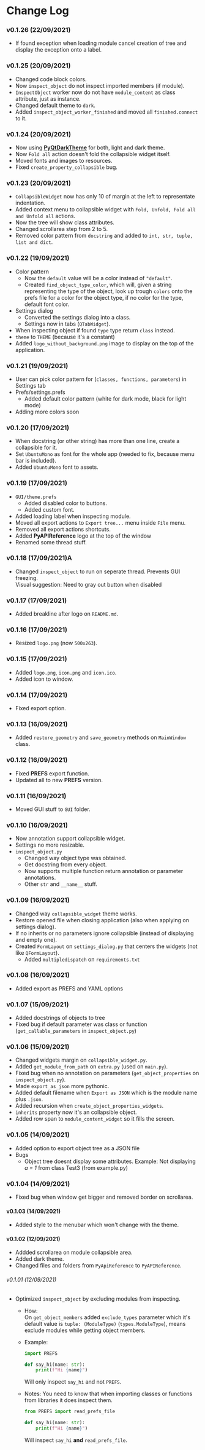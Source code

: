 # Change Log

### v0.1.26 (22/09/2021)
- If found exception when loading module cancel creation of tree and display the exception onto a label.

### v0.1.25 (20/09/2021)
- Changed code block colors.
- Now `inspect_object` do not inspect imported members (if module).
- `InspectObject` worker now do not have `module_content` as class attribute, just as instance.
- Changed default theme to `dark`.
- Added `inspect_object_worker_finished` and moved all `finished.connect` to it.

### v0.1.24 (20/09/2021)
- Now using [**PyQtDarkTheme**](https://github.com/5yutan5/PyQtDarkTheme) for both, light and dark theme.
- Now `Fold all` action doesn't fold the collapsible widget itself.
- Moved fonts and images to resources.
- Fixed `create_property_collapsible` bug.

### v0.1.23 (20/09/2021)
- `CollapsibleWidget` now has only 10 of margin at the left to representate indentation.
- Added context menu to collapsible widget with `Fold, Unfold, Fold all and Unfold all` actions.
- Now the tree will show class attributes.
- Changed scrollarea step from 2 to 5.
- Removed color pattern from `docstring` and added to `int, str, tuple, list and dict`.

### v0.1.22 (19/09/2021)
- Color pattern
	- Now the `default` value will be a color instead of `"default"`.
	- Created `find_object_type_color`, which will, given a string representing the type of the object, look up trough `colors` onto the prefs file for a color for the object type, if no color for the type, default font color.
- Settings dialog
	- Converted the settings dialog into a class.
	- Settings now in tabs (`QTabWidget`).
- When inspecting object if found `type` type return `class` instead.
- `theme` to `THEME` (because it's a constant)
- Added `logo_without_background.png` image to display on the top of the application.

### v0.1.21 (19/09/2021)
- User can pick color pattern for (``classes, functions, parameters``) in Settings tab
- Prefs/settings.prefs
  - Added default color pattern (white for dark mode, black for light mode) 
- Adding more colors soon

### v0.1.20 (17/09/2021)
- When docstring (or other string) has more than one line, create a collapsible for it.
- Set `UbuntuMono` as font for the whole app (needed to fix, because menu bar is included).
- Added `UbuntuMono` font to assets.

### v0.1.19 (17/09/2021)
- `GUI/theme.prefs`
	- Added disabled color to buttons.
	- Added custom font.
- Added loading label when inspecting module.
- Moved all export actions to `Export tree...` menu inside `File` menu.
- Removed all export actions shortcuts.
- Added **PyAPIReference** logo at the top of the window
- Renamed some thread stuff.

### v0.1.18 (17/09/2021)A
- Changed `inspect_object` to run on seperate thread. Prevents GUI freezing.    
Visual suggestion: Need to gray out button when disabled

### v0.1.17 (17/09/2021)
- Added breakline after logo on `README.md`.

### v0.1.16 (17/09/2021)
- Resized `logo.png` (now `500x263`).

### v0.1.15 (17/09/2021)
- Added `logo.png`, `icon.png` and `icon.ico`.
- Added icon to window.

### v0.1.14 (17/09/2021)
- Fixed export option.

### v0.1.13 (16/09/2021)
- Added `restore_geometry` and `save_geometry` methods on `MainWindow` class.

### v0.1.12 (16/09/2021)
- Fixed **PREFS** export function.
- Updated all to new **PREFS** version.

### v0.1.11 (16/09/2021)
- Moved GUI stuff to `GUI` folder.

### v0.1.10 (16/09/2021)
- Now annotation support collapsible widget.
- Settings no more resizable.
- `inspect_object.py`
	- Changed way object type was obtained.
	- Get docstring from every object.
	- Now supports multiple function return annotation or parameter annotations.
	- Other `str` and `__name__` stuff.

### v0.1.09 (16/09/2021)
- Changed way `collapsible_widget` theme works.
- Restore opened file when closing application (also when applying on settings dialog).
- If no inherits or no parameters ignore collapsible (instead of displaying and empty one).
- Created `FormLayout` on `settings_dialog.py` that centers the widgets (not like `QFormLayout`).
	- Added `multipledispatch` on `requirements.txt`

### v0.1.08 (16/09/2021)
- Added export as PREFS and YAML options

### v0.1.07 (15/09/2021)
- Added docstrings of objects to tree 
- Fixed bug if default parameter was class or function (`get_callable_parameters` in `inspect_object.py`)

### v0.1.06 (15/09/2021)
- Changed widgets margin on `collapsible_widget.py`.
- Added `get_module_from_path` on `extra.py` (used on `main.py`).
- Fixed bug when no annotation on parameters (`get_object_properties` on `inspect_object.py`).
- Made `export_as_json` more pythonic.
- Added default filename when `Export as JSON` which is the module name plus `.json`.
- Added recursion when `create_object_properties_widgets`.
- `inherits` property now it's an collapsible object.
- Added row span to `module_content_widget` so it fills the screen.

### v0.1.05 (14/09/2021)
- Added option to export object tree as a JSON file   
- Bugs
  - Object tree doesnt display some attributes. Example: Not displaying *a = 1* from class Test3 (from example.py)
### v0.1.04 (14/09/2021)
- Fixed bug when window get bigger and removed border on scrollarea.

#### v0.1.03 (14/09/2021)
- Added style to the menubar which won't change with the theme.

#### v0.1.02 (12/09/2021)
- Addded scrollarea on module collapsible area.
- Added dark theme.
- Changed files and folders from `PyApiReference` to `PyAPIReference`.

###### v0.1.01 (12/09/2021)
- Optimized `inspect_object` by excluding modules from inspecting.
	- How:  
		On `get_object_members` added `exclude_types` parameter which it's default value is `tuple: (ModuleType)` (`types.ModuleType`), means exclude modules while getting object members.

	- Example:
		```py
		import PREFS

		def say_hi(name: str):
			print(f"Hi {name}")
		```
		Will only inspect `say_hi` and not `PREFS`.

	- Notes:
		You need to know that when importing classes or functions from libraries it does inspect them.
		```py
		from PREFS import read_prefs_file

		def say_hi(name: str):
			print(f"Hi {name}")
		```
		Will inspect `say_hi` **and** `read_prefs_file`.